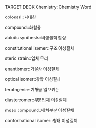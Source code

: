 TARGET DECK
Chemistry::Chemistry Word

colossal::거대한
<!--ID: 1709696601217-->

compound::화합물
<!--ID: 1709696601225-->

abiotic synthesis::비생물적 합성
<!--ID: 1709696601232-->

constitutional isomer::구조 이성질체
<!--ID: 1709860740635-->

steric strain::입체 무리
<!--ID: 1709860740645-->

enantiomer::거울상 이성질체
<!--ID: 1710215869975-->

optical isomer::광학 이성질체
<!--ID: 1710215869990-->

teratogenic::기형을 일으키는
<!--ID: 1710215870009-->

diastereomer::부분입체 이성질체
<!--ID: 1710552721970-->

meso compound::배치부분 이성질체
<!--ID: 1710552721986-->

conformational isomer::형태 이성질체
<!--ID: 1710552722001-->


